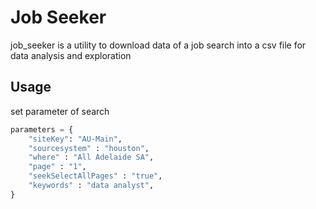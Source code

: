 # Job Seeker

job_seeker is a utility to download data of a job search into a csv file for data analysis and exploration

## Usage

set parameter of search

```python
parameters = {
    "siteKey": "AU-Main",
    "sourcesystem" : "houston",
    "where" : "All Adelaide SA",
    "page" : "1",
    "seekSelectAllPages" : "true",
    "keywords" : "data analyst",
}
```
